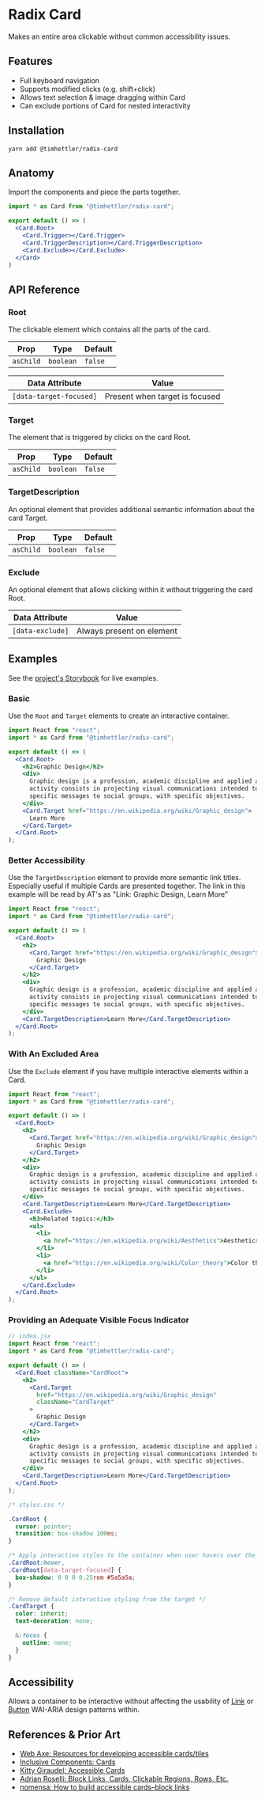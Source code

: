 # Radix Card

Makes an entire area clickable without common accessibility issues.

## Features

- Full keyboard navigation
- Supports modified clicks (e.g. shift+click)
- Allows text selection & image dragging within Card
- Can exclude portions of Card for nested interactivity

## Installation

```shell
yarn add @timhettler/radix-card
```

## Anatomy

Import the components and piece the parts together.

```jsx
import * as Card from "@timhettler/radix-card";

export default () => (
  <Card.Root>
    <Card.Trigger></Card.Trigger>
    <Card.TriggerDescription></Card.TriggerDescription>
    <Card.Exclude></Card.Exclude>
  </Card>
)
```

## API Reference

### Root

The clickable element which contains all the parts of the card.

| Prop      | Type      | Default |
| --------- | --------- | ------- |
| `asChild` | `boolean` | `false` |

| Data Attribute          | Value                          |
| ----------------------- | ------------------------------ |
| `[data-target-focused]` | Present when target is focused |

### Target

The element that is triggered by clicks on the card Root.

| Prop      | Type      | Default |
| --------- | --------- | ------- |
| `asChild` | `boolean` | `false` |

### TargetDescription

An optional element that provides additional semantic information about the card Target.

| Prop      | Type      | Default |
| --------- | --------- | ------- |
| `asChild` | `boolean` | `false` |

### Exclude

An optional element that allows clicking within it without triggering the card Root.

| Data Attribute   | Value                     |
| ---------------- | ------------------------- |
| `[data-exclude]` | Always present on element |

## Examples

See the [project's Storybook](https://radix-card-storybook.vercel.app/) for live examples.

### Basic

Use the `Root` and `Target` elements to create an interactive container.

```jsx
import React from "react";
import * as Card from "@timhettler/radix-card";

export default () => (
  <Card.Root>
    <h2>Graphic Design</h2>
    <div>
      Graphic design is a profession, academic discipline and applied art whose
      activity consists in projecting visual communications intended to transmit
      specific messages to social groups, with specific objectives.
    </div>
    <Card.Target href="https://en.wikipedia.org/wiki/Graphic_design">
      Learn More
    </Card.Target>
  </Card.Root>
);
```

### Better Accessibility

Use the `TargetDescription` element to provide more semantic link titles. Especially useful if multiple Cards are presented together. The link in this example will be read by AT's as "Link: Graphic Design, Learn More"

```jsx
import React from "react";
import * as Card from "@timhettler/radix-card";

export default () => (
  <Card.Root>
    <h2>
      <Card.Target href="https://en.wikipedia.org/wiki/Graphic_design">
        Graphic Design
      </Card.Target>
    </h2>
    <div>
      Graphic design is a profession, academic discipline and applied art whose
      activity consists in projecting visual communications intended to transmit
      specific messages to social groups, with specific objectives.
    </div>
    <Card.TargetDescription>Learn More</Card.TargetDescription>
  </Card.Root>
);
```

### With An Excluded Area

Use the `Exclude` element if you have multiple interactive elements within a Card.

```jsx
import React from "react";
import * as Card from "@timhettler/radix-card";

export default () => (
  <Card.Root>
    <h2>
      <Card.Target href="https://en.wikipedia.org/wiki/Graphic_design">
        Graphic Design
      </Card.Target>
    </h2>
    <div>
      Graphic design is a profession, academic discipline and applied art whose
      activity consists in projecting visual communications intended to transmit
      specific messages to social groups, with specific objectives.
    </div>
    <Card.TargetDescription>Learn More</Card.TargetDescription>
    <Card.Exclude>
      <h3>Related topics:</h3>
      <ul>
        <li>
          <a href="https://en.wikipedia.org/wiki/Aesthetics">Aesthetics</a>
        </li>
        <li>
          <a href="https://en.wikipedia.org/wiki/Color_theory">Color theory</a>
        </li>
      </ul>
    </Card.Exclude>
  </Card.Root>
);
```

### Providing an Adequate Visible Focus Indicator

```jsx
// index.jsx
import React from "react";
import * as Card from "@timhettler/radix-card";

export default () => (
  <Card.Root className="CardRoot">
    <h2>
      <Card.Target
        href="https://en.wikipedia.org/wiki/Graphic_design"
        className="CardTarget"
      >
        Graphic Design
      </Card.Target>
    </h2>
    <div>
      Graphic design is a profession, academic discipline and applied art whose
      activity consists in projecting visual communications intended to transmit
      specific messages to social groups, with specific objectives.
    </div>
    <Card.TargetDescription>Learn More</Card.TargetDescription>
  </Card.Root>
);
```

```css
/* styles.css */

.CardRoot {
  cursor: pointer;
  transition: box-shadow 100ms;
}

/* Apply interactive styles to the container when user hovers over the container or gives focus to the target */
.CardRoot:hover,
.CardRoot[data-target-focused] {
  box-shadow: 0 0 0 0.25rem #5a5a5a;
}

/* Remove default interactive styling from the target */
.CardTarget {
  color: inherit;
  text-decoration: none;

  &:focus {
    outline: none;
  }
}
```

## Accessibility

Allows a container to be interactive without affecting the usability of [Link](https://www.w3.org/WAI/ARIA/apg/patterns/link/) or [Button](https://www.w3.org/WAI/ARIA/apg/patterns/button/) WAI-ARIA design patterns within.

## References & Prior Art

- [Web Axe: Resources for developing accessible cards/tiles](https://www.webaxe.org/resources-for-developing-accessible-cards-tiles/)
- [Inclusive Components: Cards](https://inclusive-components.design/cards/)
- [Kitty Giraudel: Accessible Cards](https://kittygiraudel.com/2022/04/02/accessible-cards/)
- [Adrian Roselli: Block Links, Cards, Clickable Regions, Rows, Etc.](https://adrianroselli.com/2020/02/block-links-cards-clickable-regions-etc.html#Additional)
- [nomensa: How to build accessible cards–block links](https://www.nomensa.com/blog/how-build-accessible-cards-block-links)
